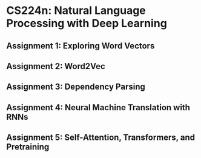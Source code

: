 
# CS224n: Natural Language Processing with Deep Learning

## Assignment 1: Exploring Word Vectors

## Assignment 2: Word2Vec

## Assignment 3: Dependency Parsing

## Assignment 4: Neural Machine Translation with RNNs

## Assignment 5: Self-Attention, Transformers, and Pretraining

